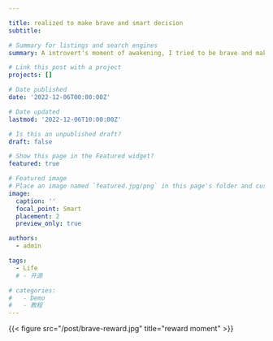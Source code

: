 ```yaml
---

title: realized to make brave and smart decision
subtitle: 

# Summary for listings and search engines
summary: A introvert's moment of awakening, I tried to be brave and make smart decision. The lunch talking is valuable, full of Prof.Qu's wisdom, encouraging and healing. 

# Link this post with a project
projects: []

# Date published
date: '2022-12-06T00:00:00Z'

# Date updated
lastmod: '2022-12-06T10:00:00Z'

# Is this an unpublished draft?
draft: false

# Show this page in the Featured widget?
featured: true

# Featured image
# Place an image named `featured.jpg/png` in this page's folder and customize its options here.
image:
  caption: ''
  focal_point: Smart
  placement: 2
  preview_only: true

authors:
  - admin

tags:
  - Life
  # - 开源

# categories:
#   - Demo
#   - 教程
---
```

{{< figure src="/post/brave-reward.jpg" title="reward moment" >}}

<!-- 
## Overview

Are you David? -->



